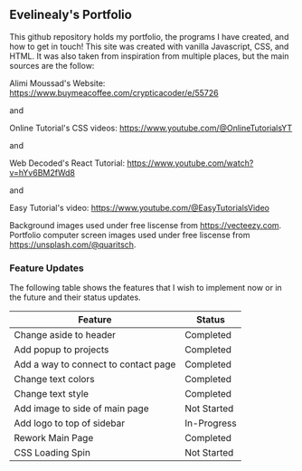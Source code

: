 ## Evelinealy's Portfolio

This github repository holds my portfolio, the programs I have created, and how to get in touch! This site was created with vanilla Javascript, CSS, and HTML. It was also taken from inspiration from multiple places, but the main sources are the follow:

Alimi Moussad's Website: https://www.buymeacoffee.com/crypticacoder/e/55726

and

Online Tutorial's CSS videos: https://www.youtube.com/@OnlineTutorialsYT

and

Web Decoded's React Tutorial: https://www.youtube.com/watch?v=hYv6BM2fWd8

and

Easy Tutorial's video: https://www.youtube.com/@EasyTutorialsVideo

Background images used under free liscense from https://vecteezy.com.
Portfolio computer screen images used under free liscense from https://unsplash.com/@quaritsch.

### Feature Updates

The following table shows the features that I wish to implement now or in the future and their status updates.

| Feature                              | Status      |
| ------------------------------------ | ----------- |
| Change aside to header               | Completed   |
| Add popup to projects                | Completed   |
| Add a way to connect to contact page | Completed   |
| Change text colors                   | Completed   |
| Change text style                    | Completed   |
| Add image to side of main page       | Not Started |
| Add logo to top of sidebar           | In-Progress |
| Rework Main Page                     | Completed   |
| CSS Loading Spin                     | Not Started |
